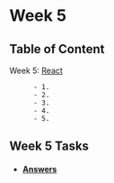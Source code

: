 # Week 5

## Table of Content

  Week 5: [React]()
  
      
          - 1.
          - 2.
          - 3.
          - 4. 
          - 5. 
      

## Week 5 Tasks
 - #### [Answers]()

